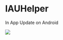 # IAUHelper

In App Update on Android

[![](https://jitpack.io/v/qwert2603/IAUHelper.svg)](https://jitpack.io/#qwert2603/IAUHelper)
